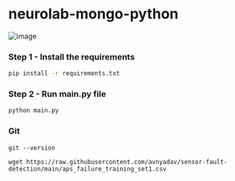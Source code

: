 # neurolab-mongo-python

![image](https://user-images.githubusercontent.com/57321948/196933065-4b16c235-f3b9-4391-9cfe-4affcec87c35.png)

### Step 1 - Install the requirements

```bash
pip install -r requirements.txt
```

### Step 2 - Run main.py file

```bash
python main.py
```

### Git

```
git --version

```

```
wget https://raw.githubusercontent.com/avnyadav/sensor-fault-detection/main/aps_failure_training_set1.csv

```